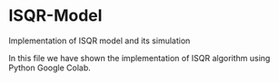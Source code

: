 # ISQR-Model
Implementation of ISQR model and its simulation

In this file we have shown the implementation of ISQR algorithm using Python Google Colab.


